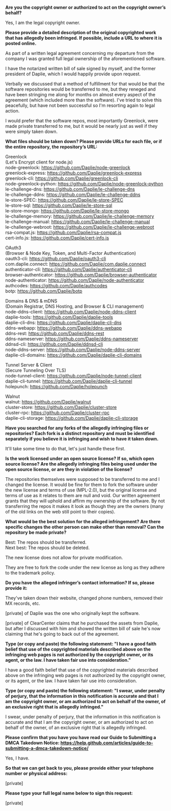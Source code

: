 **Are you the copyright owner or authorized to act on the copyright owner’s behalf?**     
     
Yes, I am the legal copyright owner.     
     
**Please provide a detailed description of the original copyrighted work that has allegedly been infringed. If possible, include a URL to where it is posted online.**     
     
As part of a written legal agreement concerning my departure from the company I was granted full legal ownership of the aforementioned software.     
     
I have the notarized written bill of sale signed by myself, and the former president of Daplie, which I would happily provide upon request.     
     
Verbally we discussed that a method of fulfillment for that would be that the software repositories would be transferred to me, but they reneged and have been stringing me along for months on almost every aspect of the agreement (which included more than the software). I've tried to solve this peacefully, but have not been successful so I'm resorting again to legal action.     
     
I would prefer that the software repos, most importantly Greenlock, were made private transferred to me, but it would be nearly just as well if they were simply taken down.     
     
**What files should be taken down? Please provide URLs for each file, or if the entire repository, the repository’s URL:**     
     
Greenlock      
(Let's Encrypt client for node.js)      
node-greenlock: https://github.com/Daplie/node-greenlock      
greenlock-express: https://github.com/Daplie/greenlock-express      
greenlock-cli: https://github.com/Daplie/greenlock-cli      
node-greenlock-python: https://github.com/Daplie/node-greenlock-python      
le-challenge-dns: https://github.com/Daplie/le-challenge-dns      
le-challenge-ddns: https://github.com/Daplie/le-challenge-ddns      
le-store-SPEC: https://github.com/Daplie/le-store-SPEC      
le-store-sql: https://github.com/Daplie/le-store-sql      
le-store-mongo: https://github.com/Daplie/le-store-mongo      
le-challenge-memory: https://github.com/Daplie/le-challenge-memory      
le-challenge-manual: https://github.com/Daplie/le-challenge-manual      
le-challenge-webroot: https://github.com/Daplie/le-challenge-webroot      
rsa-compat.js: https://github.com/Daplie/rsa-compat.js      
cert-info.js: https://github.com/Daplie/cert-info.js     
     
OAuth3      
(Browser & Node Key, Token, and Multi-Factor Authentication)      
oauth3-cli: https://github.com/Daplie/oauth3-cli      
com.daplie.connect: https://github.com/Daplie/com.daplie.connect      
authenticator-cli: https://github.com/Daplie/authenticator-cli      
browser-authenticator: https://github.com/Daplie/browser-authenticator      
node-authenticator: https://github.com/Daplie/node-authenticator      
authcodes: https://github.com/Daplie/authcodes      
botp: https://github.com/Daplie/botp     
     
Domains & DNS & mDNS      
(Domain Registrar, DNS Hosting, and Browser & CLI management)      
node-ddns-client: https://github.com/Daplie/node-ddns-client      
daplie-tools: https://github.com/Daplie/daplie-tools      
daplie-cli-dns: https://github.com/Daplie/daplie-cli-dns      
ddns-webapp: https://github.com/Daplie/ddns-webapp      
ddns-rest: https://github.com/Daplie/ddns-rest      
ddns-nameserver: https://github.com/Daplie/ddns-nameserver      
ddnsd-cli: https://github.com/Daplie/ddnsd-cli      
node-ddns-server: https://github.com/Daplie/node-ddns-server      
daplie-cli-domains: https://github.com/Daplie/daplie-cli-domains     
     
Tunnel Server & Client      
(Secure Tunneling Over TLS)      
node-tunnel-client: https://github.com/Daplie/node-tunnel-client      
daplie-cli-tunnel: https://github.com/Daplie/daplie-cli-tunnel      
holepunch: https://github.com/Daplie/holepunch     
     
Walnut      
walnut: https://github.com/Daplie/walnut      
cluster-store: https://github.com/Daplie/cluster-store      
cluster-rpc: https://github.com/Daplie/cluster-rpc      
daplie-cli-storage: https://github.com/Daplie/daplie-cli-storage     
     
**Have you searched for any forks of the allegedly infringing files or repositories? Each fork is a distinct repository and must be identified separately if you believe it is infringing and wish to have it taken down.**     
     
It'll take some time to do that, let's just handle these first.     
     
**Is the work licensed under an open source license? If so, which open source license? Are the allegedly infringing files being used under the open source license, or are they in violation of the license?**     
     
The repositories themselves were supposed to be transferred to me and I changed the license. It would be fine for them to fork the software under the new license and terms of use (MPL-2.0), but the original license and terms of use as it relates to them are null and void. Our written agreement grants that they will uphold and affirm my ownership of the software. By not transferring the repos it makes it look as though they are the owners (many of the old links on the web still point to their copies).     
     
**What would be the best solution for the alleged infringement? Are there specific changes the other person can make other than removal? Can the repository be made private?**     
     
Best: The repos should be transferred.      
Next best: The repos should be deleted.     
     
The new license does not allow for private modification.     
     
They are free to fork the code under the new license as long as they adhere to the trademark policy.     
     
**Do you have the alleged infringer’s contact information? If so, please provide it:**     
     
They've taken down their website, changed phone numbers, removed their MX records, etc.     
     
[private] of Daplie was the one who originally kept the software.     
     
[private] of ClearCenter claims that he purchased the assets from Daplie, but after I discussed with him and showed the written bill of sale he's now claiming that he's going to back out of the agreement.     
     
**Type (or copy and paste) the following statement: "I have a good faith belief that use of the copyrighted materials described above on the infringing web pages is not authorized by the copyright owner, or its agent, or the law. I have taken fair use into consideration."**     
     
I have a good faith belief that use of the copyrighted materials described above on the infringing web pages is not authorized by the copyright owner, or its agent, or the law. I have taken fair use into consideration.     
     
**Type (or copy and paste) the following statement: "I swear, under penalty of perjury, that the information in this notification is accurate and that I am the copyright owner, or am authorized to act on behalf of the owner, of an exclusive right that is allegedly infringed."**     
     
I swear, under penalty of perjury, that the information in this notification is accurate and that I am the copyright owner, or am authorized to act on behalf of the owner, of an exclusive right that is allegedly infringed.     
     
**Please confirm that you have you have read our Guide to Submitting a DMCA Takedown Notice: https://help.github.com/articles/guide-to-submitting-a-dmca-takedown-notice/**     
     
Yes, I have.     
     
**So that we can get back to you, please provide either your telephone number or physical address:**     
     
[private]  
     
**Please type your full legal name below to sign this request:**     
     
[private]  
